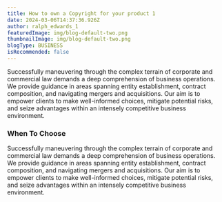```yaml
---
title: How to own a Copyright for your product 1
date: 2024-03-06T14:37:36.926Z
author: ralph_edwards_1
featuredImage: img/blog-default-two.png
thumbnailImage: img/blog-default-two.png
blogType: BUSINESS
isRecommended: false
---
```

Successfully maneuvering through the complex terrain of corporate and commercial law demands a deep comprehension of business operations. We provide guidance in areas spanning entity establishment, contract composition, and navigating mergers and acquisitions. Our aim is to empower clients to make well-informed choices, mitigate potential risks, and seize advantages within an intensely competitive business environment.

### When To Choose

Successfully maneuvering through the complex terrain of corporate and commercial law demands a deep comprehension of business operations. We provide guidance in areas spanning entity establishment, contract composition, and navigating mergers and acquisitions. Our aim is to empower clients to make well-informed choices, mitigate potential risks, and seize advantages within an intensely competitive business environment.
